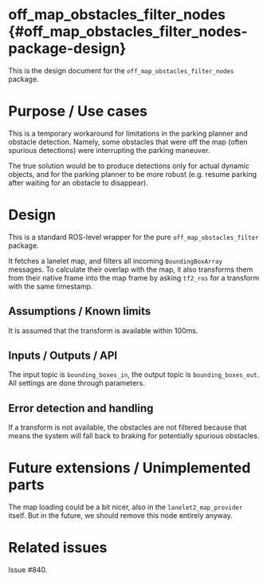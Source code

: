 off_map_obstacles_filter_nodes {#off_map_obstacles_filter_nodes-package-design}
===========

This is the design document for the `off_map_obstacles_filter_nodes` package.

# Purpose / Use cases
This is a temporary workaround for limitations in the parking planner and obstacle detection.
Namely, some obstacles that were off the map (often spurious detections) were interrupting the parking maneuver.

The true solution would be to produce detections only for actual dynamic objects, and for the parking planner to be more robust (e.g. resume parking after waiting for an obstacle to disappear).

# Design
This is a standard ROS-level wrapper for the pure `off_map_obstacles_filter` package.

It fetches a lanelet map, and filters all incoming `BoundingBoxArray` messages. To calculate their overlap with the map, it also transforms them from their native frame into the map frame by asking `tf2_ros` for a transform with the same timestamp.


## Assumptions / Known limits
It is assumed that the transform is available within 100ms.

## Inputs / Outputs / API
The input topic is `bounding_boxes_in`, the output topic is `bounding_boxes_out`. All settings are done through parameters.

## Error detection and handling
If a transform is not available, the obstacles are not filtered because that means the system will fall back to braking for potentially spurious obstacles.

# Future extensions / Unimplemented parts
The map loading could be a bit nicer, also in the `lanelet2_map_provider` itself. But in the future, we should remove this node entirely anyway.

# Related issues
Issue #840.
